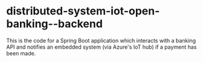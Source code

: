 # distributed-system-iot-open-banking--backend
This is the code for a Spring Boot application which interacts with a banking API and notifies an embedded system (via Azure's IoT hub) if a payment has been made.
